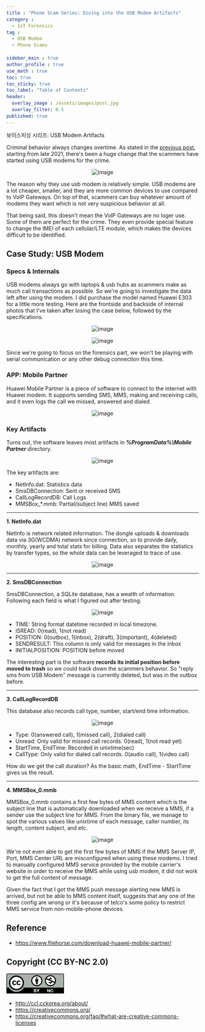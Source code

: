 ```yaml
---
title : "Phone Scam Series: Diving into the USB Modem Artifacts"
category :
  - IoT Forensics
tag : 
  - USB Modem
  - Phone Scams

sidebar_main : true
author_profile : true
use_math : true
toc: true
toc_sticky: true
toc_label: "Table of Contents"
header:
  overlay_image : /assets/images/post.jpg
  overlay_filter: 0.5
published: true
---
```

보이스피싱 시리즈: USB Modem Artifacts

Criminal behavior always changes overtime. As stated in the [previous post](https://kyl3song.github.io/iot%20forensics/Phone-Scam-Series-VoIP-Gateway-Forensics/), starting from late 2021, there's been a huge change that the scammers have started using USB modems for the crime.

<p align="center">
  <img src="https://i.imgur.com/Z7OWlB0.png" alt="image"/>
</p>

The reason why they use usb modem is relatively simple. USB modems are a lot cheaper, smaller, and they are more common devices to use compared to VoIP Gateways. On top of that, scammers can buy whatever amount of modems they want which is not very suspicious behavior at all.

That being said, this doesn't mean the VoIP Gateways are no loger use. Some of them are perfect for the crime. They even provide special feature to change the IMEI of each cellular/LTE module, which makes the devices difficult to be identified.



## Case Study: USB Modem

### Specs & Internals
USB modems always go with laptops & usb hubs as scammers make as much call transactions as possible. So we're going to investigate the data left after using the modem. I did purchase the model named Huawei E303 for a little more testing. Here are the frontside and backside of internal photos that I've taken after losing the case below, followed by the specifications.

<p align="center">
  <img src="https://i.imgur.com/4anpVJb.png" alt="image"/>
</p>

<p align="center">
  <img src="https://i.imgur.com/F7LW2I2.png" alt="image"/>
</p>

Since we're going to focus on the forensics part, we won't be playing with serial communication or any other debug connection this time. 


### APP: Mobile Partner
Huawei Mobile Partner is a piece of software to connect to the internet with Huawei modem. It supports sending SMS, MMS, making and receiving calls, and it even logs the call we missed, answered and dialed.

<p align="center">
  <img src="https://i.imgur.com/AUXOnMZ.png" alt="image"/>
</p>


### Key Artifacts

Turns out, the software leaves most artifacts in ***%ProgramData%\Mobile Partner*** directory.

<p align="center">
  <img src="https://i.imgur.com/dxOXUFk.png" alt="image"/>
</p>

The key artifacts are:

- NetInfo.dat: Statistics data
- SmsDBConnection: Sent or received SMS
- CallLogRecordDB: Call Logs
- MMSBox_*.mmb: Partial(subject line) MMS saved

---

**1. NetInfo.dat**

NetInfo is network related information. The dongle uploads & downloads data via 3G(WCDMA) network since connection, so to provide daily, monthly, yearly and total stats for billing. Data also separates the statistics by transfer types, so the whole data can be leveraged to trace of use.

<p align="center">
  <img src="https://i.imgur.com/n4wU9i9.png" alt="image"/>
</p>

---

**2. SmsDBConnection**

SmsDBConnection, a SQLite database, has a wealth of information. Following each field is what I figured out after testing.

<p align="center">
  <img src="https://i.imgur.com/Seqf63x.png" alt="image"/>
</p>

- TIME: String format datetime recorded in local timezone.
- ISREAD: 0(read), 1(not read)
- POSITION: 0(outbox), 1(inbox), 2(draft), 3(important), 4(deleted)
- SENDRESULT: This column is only valid for messages in the inbox
- INITIALPOSITION: POSITION before moved

The interesting part is the software **records its initial position before moved to trash** so we could track down the scammers behavior. So "reply sms from USB Modem" message is currently deleted, but was in the outbox before.

---

**3. CallLogRecordDB**

This database also records call type, number, start/end time information.

<p align="center">
  <img src="https://i.imgur.com/VG4jZT0.png" alt="image"/>
</p>

- Type: 0(answered call), 1(missed call), 2(dialed call)
- Unread: Only valid for missed call records. 0(read), 1(not read yet)
- StartTime, EndTime: Recorded in unixtime(sec)
- CallType: Only valid for dialed call records. 0(audio call), 1(video call)

How do we get the call duration? As the basic math, EndTime - StartTime gives us the result.

---

**4. MMSBox_0.mmb**

MMSBox_0.mmb contains a first few bytes of MMS content which is the subject line that is automatically downloaded when we receive a MMS, if a sender use the subject line for MMS. From the binary file, we manage to spot the various values like unixtime of each message, caller number, its length, content subject, and etc.

<p align="center">
  <img src="https://i.imgur.com/Pbp1sdJ.png" alt="image"/>
</p>

We're not even able to get the first few bytes of MMS if the MMS Server IP, Port, MMS Center URL are misconfigured when using these modems. I tried to manually configured MMS service provided by the mobile carrier's website in order to receive the MMS while using usb modem, it did not work to get the full content of message.

Given the fact that I got the MMS push message alerting new MMS is arrived, but not be able to MMS content itself, suggests that any one of the three config are wrong or it's because of telco's some policy to restrict MMS service from non-mobile-phone devices.


## Reference
- <https://www.filehorse.com/download-huawei-mobile-partner/>




## Copyright (CC BY-NC 2.0)
<img src="/assets/images/creativecommon_by-nc.png" width="30%" height="30%">

- <http://ccl.cckorea.org/about/>
- <https://creativecommons.org/>
- <https://creativecommons.org/faq/#what-are-creative-commons-licenses>
